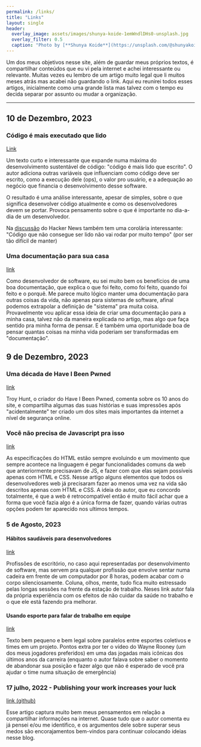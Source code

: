 ```yaml
---
permalink: /links/
title: "Links"
layout: single
header:
  overlay_image: assets/images/shunya-koide-1emWndlDHs0-unsplash.jpg
  overlay_filter: 0.5
  caption: "Photo by [**Shunya Koide**](https://unsplash.com/@shunyakoide) on [**Unsplash**](https://unsplash.com/photos/1emWndlDHs0)"
---
```


Um dos meus objetivos nesse site, além de guardar meus próprios textos, é compartilhar conteúdos que eu vi pela internet e achei interessante ou relevante. Muitas vezes eu lembro de um artigo muito legal que li muitos meses atrás mas acabei não guardando o link. Aqui eu reunirei todos esses artigos, inicialmente como uma grande lista mas talvez com o tempo eu decida separar por assunto ou mudar a organização.

--------
## 10 de Dezembro, 2023
### Código é mais executado que lido
[Link](https://olano.dev/2023-11-30-code-is-run-more-than-read/)

Um texto curto e interessante que expande numa máxima do desenvolvimento sustentável de código: "código é mais lido que escrito". O autor adiciona outras variáveis que influenciam como código deve ser escrito, como a execução dele (ops), o valor pro usuário, e a adequação ao negócio que financia o desenvolvimento desse software.

O resultado é uma análise interessante, apesar de simples, sobre o que significa desenvolver código atualmente e como os desenvolvedores devem se portar. Provoca pensamento sobre o que é importante no dia-a-dia de um desenvolvedor.

Na [discussão](https://news.ycombinator.com/item?id=38483181) do Hacker News também tem uma corolária interessante: "Código que não consegue ser lido não vai rodar por muito tempo" (por ser tão difícil de manter)
### Uma documentação para sua casa
[link](https://luke.hsiao.dev/blog/housing-documentation/)

Como desenvolvedor de software, eu sei muito bem os benefícios de uma boa documentação, que explica o que foi feito, como foi feito, quando foi feito e o porquê. Me parece muito lógico manter uma documentação para outras coisas da vida, não apenas para sistemas de software, afinal podemos extrapolar a definição de "sistema" pra muita coisa. Provavelmente vou aplicar essa ideia de criar uma documentação para a minha casa, talvez não da maneira explicada no artigo, mas algo que faça sentido pra minha forma de pensar. E é também uma oportunidade boa de pensar quantas coisas na minha vida poderiam ser transformadas em "documentação".



## 9 de Dezembro, 2023
### Uma década de Have I Been Pwned
[link](https://www.troyhunt.com/a-decade-of-have-i-been-pwned/)

Troy Hunt, o criador do Have I Been Pwned, comenta sobre os 10 anos do site, e compartilha algumas das suas histórias e suas impressões após "acidentalmente" ter criado um dos sites mais importantes da internet a nível de segurança online.

### Você não precisa de Javascript pra isso
[link](https://www.htmhell.dev/adventcalendar/2023/2/)

As especificações do HTML estão sempre evoluindo e um movimento que sempre acontece na linguagem é pegar funcionalidades comuns da web que anteriormente precisavam de JS, e fazer com que elas sejam possíveis apenas com HTML e CSS. Nesse artigo alguns elementos que todos os desenvolvedores web já precisaram fazer ao menos uma vez na vida são descritos apenas com HTML e CSS. A ideia do autor, que eu concordo totalmente, é que a web é retrocompatível então é muito fácil achar que a forma que você fazia algo é a única forma de fazer, quando várias outras opções podem ter aparecido nos ultimos tempos.

### 5 de Agosto, 2023
#### Hábitos saudáveis para desenvolvedores
[link](https://puppycoding.com/2023/07/22/healthy-coding-habits/)

Profissões de escritório, no caso aqui representadas por desenvolvimento de software, mas servem pra qualquer profissão que envolve sentar numa cadeira em frente de um computador por 8 horas, podem acabar com o corpo silenciosamente. Coluna, olhos, mente, tudo fica muito estressado pelas longas sessões na frente da estação de trabalho. Neses link autor fala da própria experiência com os efeitos de não cuidar da saúde no trabalho e o que ele está fazendo pra melhorar.

#### Usando esporte para falar de trabalho em equipe
[link](https://shreef.com/p/you-are-playing-a-team-sport-you-dont-understand)

Texto bem pequeno e bem legal sobre paralelos entre esportes coletivos e times em um projeto. Pontos extra por ter o vídeo do Wayne Rooney (um dos meus jogadores preferidos) em uma das jogadas mais icônicas dos últimos anos da carreira (enquanto o autor falava sobre saber o momento de abandonar sua posição e fazer algo que não é esperado de você pra ajudar o time numa situação de emergência)


### 17 julho, 2022 - Publishing your work increases your luck
[link (github)](https://github.com/readme/guides/publishing-your-work?)

Esse artigo captura muito bem meus pensamentos em relação a compartilhar informações na internet. Quase tudo que o autor comenta eu já pensei e/ou me identifico, e os argumentos dele sobre superar seus medos são encorajamentos bem-vindos para continuar colocando ideias nesse blog.
